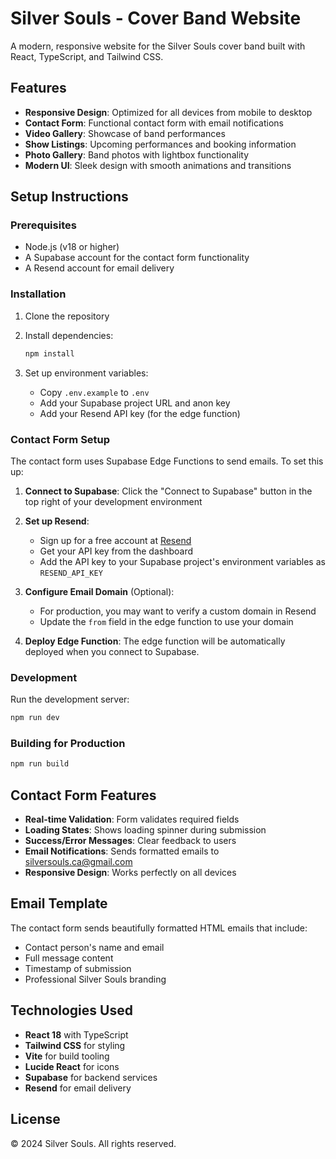 # Silver Souls - Cover Band Website

A modern, responsive website for the Silver Souls cover band built with React, TypeScript, and Tailwind CSS.

## Features

- **Responsive Design**: Optimized for all devices from mobile to desktop
- **Contact Form**: Functional contact form with email notifications
- **Video Gallery**: Showcase of band performances
- **Show Listings**: Upcoming performances and booking information
- **Photo Gallery**: Band photos with lightbox functionality
- **Modern UI**: Sleek design with smooth animations and transitions

## Setup Instructions

### Prerequisites

- Node.js (v18 or higher)
- A Supabase account for the contact form functionality
- A Resend account for email delivery

### Installation

1. Clone the repository
2. Install dependencies:
   ```bash
   npm install
   ```

3. Set up environment variables:
   - Copy `.env.example` to `.env`
   - Add your Supabase project URL and anon key
   - Add your Resend API key (for the edge function)

### Contact Form Setup

The contact form uses Supabase Edge Functions to send emails. To set this up:

1. **Connect to Supabase**: Click the "Connect to Supabase" button in the top right of your development environment

2. **Set up Resend**: 
   - Sign up for a free account at [Resend](https://resend.com)
   - Get your API key from the dashboard
   - Add the API key to your Supabase project's environment variables as `RESEND_API_KEY`

3. **Configure Email Domain** (Optional):
   - For production, you may want to verify a custom domain in Resend
   - Update the `from` field in the edge function to use your domain

4. **Deploy Edge Function**:
   The edge function will be automatically deployed when you connect to Supabase.

### Development

Run the development server:
```bash
npm run dev
```

### Building for Production

```bash
npm run build
```

## Contact Form Features

- **Real-time Validation**: Form validates required fields
- **Loading States**: Shows loading spinner during submission
- **Success/Error Messages**: Clear feedback to users
- **Email Notifications**: Sends formatted emails to silversouls.ca@gmail.com
- **Responsive Design**: Works perfectly on all devices

## Email Template

The contact form sends beautifully formatted HTML emails that include:
- Contact person's name and email
- Full message content
- Timestamp of submission
- Professional Silver Souls branding

## Technologies Used

- **React 18** with TypeScript
- **Tailwind CSS** for styling
- **Vite** for build tooling
- **Lucide React** for icons
- **Supabase** for backend services
- **Resend** for email delivery

## License

© 2024 Silver Souls. All rights reserved.